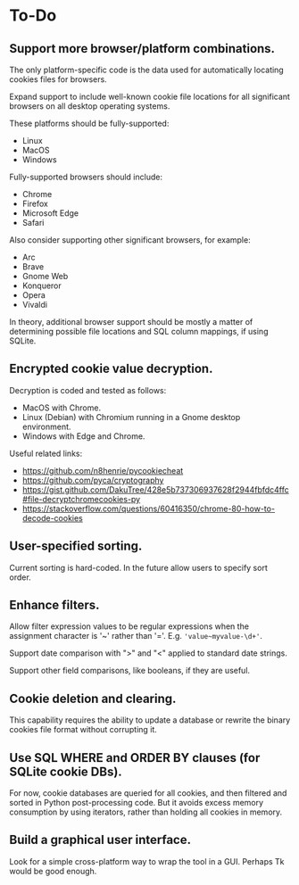 # To-Do

## Support more browser/platform combinations.

The only platform-specific code is the data used for automatically locating
cookies files for browsers.

Expand support to include well-known cookie file locations for all significant
browsers on all desktop operating systems.

These platforms should be fully-supported:

- Linux
- MacOS
- Windows

Fully-supported browsers should include:

- Chrome
- Firefox
- Microsoft Edge
- Safari

Also consider supporting other significant browsers, for example:

- Arc
- Brave
- Gnome Web
- Konqueror
- Opera
- Vivaldi

In theory, additional browser support should be mostly a matter of determining
possible file locations and SQL column mappings, if using SQLite.

## Encrypted cookie value decryption.

Decryption is coded and tested as follows:
- MacOS with Chrome.
- Linux (Debian) with Chromium running in a Gnome desktop environment.
- Windows with Edge and Chrome.

Useful related links:

* https://github.com/n8henrie/pycookiecheat
* https://github.com/pyca/cryptography
* https://gist.github.com/DakuTree/428e5b737306937628f2944fbfdc4ffc#file-decryptchromecookies-py
* https://stackoverflow.com/questions/60416350/chrome-80-how-to-decode-cookies

## User-specified sorting.

Current sorting is hard-coded. In the future allow users to specify sort order.

## Enhance filters.

Allow filter expression values to be regular expressions when the assignment
character is '~' rather than '='. E.g. `'value~myvalue-\d+'`.

Support date comparison with ">" and "<" applied to standard date strings.

Support other field comparisons, like booleans, if they are useful.

## Cookie deletion and clearing.

This capability requires the ability to update a database or rewrite the binary
cookies file format without corrupting it.

## Use SQL WHERE and ORDER BY clauses (for SQLite cookie DBs).

For now, cookie databases are queried for all cookies, and then filtered and
sorted in Python post-processing code. But it avoids excess memory consumption
by using iterators, rather than holding all cookies in memory.

## Build a graphical user interface.

Look for a simple cross-platform way to wrap the tool in a GUI. Perhaps Tk would
be good enough.
